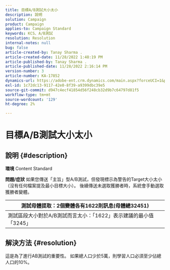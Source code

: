 ```yaml
---
title: 目標A/B測試大小太小
description: 說明
solution: Campaign
product: Campaign
applies-to: Campaign Standard
keywords: KCS、A/B測試
resolution: Resolution
internal-notes: null
bug: false
article-created-by: Tanay Sharma .
article-created-date: 11/28/2022 1:48:19 PM
article-published-by: Tanay Sharma .
article-published-date: 11/28/2022 2:16:14 PM
version-number: 3
article-number: KA-17852
dynamics-url: https://adobe-ent.crm.dynamics.com/main.aspx?forceUCI=1&pagetype=entityrecord&etn=knowledgearticle&id=aa5e4c4d-236f-ed11-9562-6045bd006239
exl-id: 1c72dc13-9117-42e0-8f39-a9399dbc39e5
source-git-commit: d947c4ecf41854d56f248cb32d9b7c64797d81f5
workflow-type: tm+mt
source-wordcount: '129'
ht-degree: 2%

---
```


# 目標A/B測試大小太小

## 說明 {#description}

<b>環境</b>
Content Standard


<b>問題/症狀</b>
如果您傳送「主旨」型A/B測試，但發現標示為警告的Target大小太小（沒有任何檔案提及最小目標大小）。 後續傳送未選取獲勝者時，系統會手動選取獲勝者變體。




| 測試母體提取：2個變體各有1622則訊息(母體總32451) |
| --- |
| 測試區段大小對於A/B測試而言太小：「1622」表示建議的最小值「3245」 |



## 解決方法 {#resolution}


這是為了進行AB測試的重要性。 如果總人口少於5萬，則學習人口必須至少佔總人口的10%。
